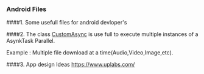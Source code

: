 ### Android Files

####1. Some usefull files for android devloper's

####2. The class [CustomAsync](https://github.com/NihalPandya/demoUpload/blob/master/CustomAsync.java) is use full to execute multiple instances of a AsynkTask Parallel.

Example : Multiple file download at a time(Audio,Video,Image,etc).

####3. App design Ideas
https://www.uplabs.com/
